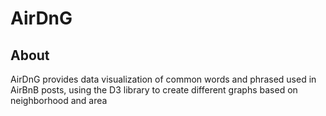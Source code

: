 # AirDnG

## About
AirDnG provides data visualization of common words and phrased used in AirBnB posts, using the D3 library to create different graphs based on neighborhood and area
